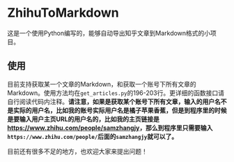 # ZhihuToMarkdown

这是一个使用Python编写的，能够自动导出知乎文章到Markdown格式的小项目。

## 使用

目前支持获取某一个文章的Markdown，和获取一个账号下所有文章的Markdown。使用方法均在`get_articles.py`的196-203行。更详细的函数接口请自行阅读代码内注释。**请注意，如果是获取某个账号下所有文章，输入的用户名不是实际的用户名，比如我的账号实际用户名是橘子苹果香蕉，但是到程序里的时候是要输入用户主页URL的用户名的，比如我的主页链接是<https://www.zhihu.com/people/samzhangjy>，那么到程序里只需要输入`https://www.zhihu.com/people/`后面的`samzhangjy`就可以了。**

目前还有很多不足的地方，也欢迎大家来提出问题！
